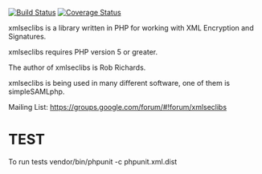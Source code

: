 [![Build Status](https://travis-ci.org/ddvzwzjm/xmlseclibs.svg?branch=master)](https://travis-ci.org/ddvzwzjm/xmlseclibs)
[![Coverage Status](https://coveralls.io/repos/ddvzwzjm/xmlseclibs/badge.svg)](https://coveralls.io/r/ddvzwzjm/xmlseclibs)


xmlseclibs is a library written in PHP for working with XML Encryption and Signatures.

xmlseclibs requires PHP version 5 or greater.

The author of xmlseclibs is Rob Richards.

xmlseclibs is being used in many different software, one of them is simpleSAMLphp. 

Mailing List: https://groups.google.com/forum/#!forum/xmlseclibs

# TEST

To run tests
vendor/bin/phpunit -c phpunit.xml.dist

